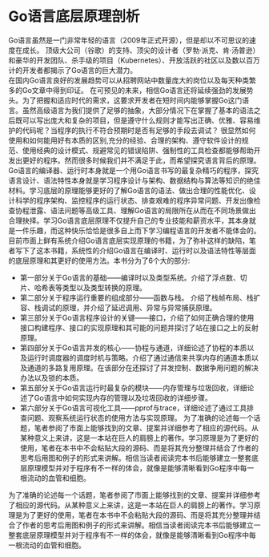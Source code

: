 # Go语言底层原理剖析

&#x20;       Go语言虽然是一门非常年轻的语言（2009年正式开源），但是却以不可思议的速度在成长。 顶级大公司（谷歌）的支持、顶尖的设计者（罗勃·派克、肯·汤普逊）和豪华的开发团队、杀手级的项目（Kubernetes）、开放活跃的社区以及数以百万计的开发者都揭示了Go语言的巨大潜力。\
&#x20;       在国内Go语言良好的发展趋势可以从招聘网站中数量庞大的岗位以及每天种类繁多的Go文章中得到印证。 在可预见的未来，相信Go语言还将延续强劲的发展势头。为了把握和适应时代的需求，这要求开发者在短时间内能够掌握Go这门语言。虽然高级语言为我们提供了足够的抽象，大部分情况下在掌握了基本的语法之后既可以写出庞大和复杂的项目，但是遵守什么规则才能写出正确、优雅、容易维护的代码呢？当程序的执行不符合预期时是否有足够的手段去调试？ 很显然如何使用和如何能用好有本质的区别,充分的经验、合理的架构、遵守软件设计的规范、使用经典的设计模式、规避常见的错误陷阱、强制性的工具检查都能够帮助开发出更好的程序。然而很多时候我们并不满足于此，而希望探究语言背后的原理。 \
&#x20;       Go语言的编译器、运行时本身就是一个用Go语言书写的最复杂精巧的程序，探究语言设计、语法特性本身就是学习程序设计与架构、数据结构与算法等知识的绝佳材料。学习底层的原理能够更好的了解Go语言的语法、做出合理的性能优化、设计科学的程序架构、监控程序的运行状态、排查艰难的程序异常问题、开发出像检查协程泄露、语法问题等高级工具、理解Go语言的局限所在从而在不同场景做出合理抉择。学习Go语言底层原理不仅提升自己的专业技能和薪资水平，其本身就是一件乐趣，而这种快乐恰恰是很多自上而下学习编程语言的开发者不能体会的。 \
&#x20;       目前市面上鲜有系统介绍Go语言底层实现原理的书籍，为了弥补这样的缺陷，笔者写下了这本书籍，系统性的介绍Go语言在编译时、运行时以及语法特性等层面的底层原理和其更好的使用方法。本书分为了6个大的部分:

* 第一部分关于Go语言的基础——编译时以及类型系统。介绍了浮点数、切片、哈希表等类型以及类型转换的原理。
* 第二部分关于程序运行重要的组成部分——函数与栈。 介绍了栈帧布局、栈扩容、栈调试的原理，并介绍了延迟调用、异常与异常捕获原理。
* 第三部分关于Go语言程序设计的关键——接口，介绍了如何正确合理的使用接口构建程序、接口的实现原理和其可能的问题并探讨了站在接口之上的反射原理。
* 第四部分关于Go语言并发的核心——协程与通道，详细论述了协程的本质以及运行时调度器的调度时机与策略。介绍了通过通信来共享内存的通道本质以及通道的多路复用原理。在该部分在还探讨了并发控制、数据争用问题的解决办法以及锁的本质。
* 第五部分关于Go语言运行时最复杂的模块——内存管理与垃圾回收，详细论述了Go语言中如何实现内存的管理以及垃圾回收的详细步骤。
* 第六部分关于Go语言可视化工具——pprof与trace，详细论述了通过工具排查问题、观察系统运行状态的使用方法与实现原理。 为了准确的论述每一个话题，笔者参阅了市面上能够找到的文章、提案并详细参考了相应的源代码。从某种意义上来讲，这是一本站在巨人的肩膀上的著作。学习原理是为了更好的使用，笔者在本书中不会粘贴大段的源码、而是将其充分整理并结合了作者的思考后用图和例子的形式来讲解。相信当读者阅读完本书后能够建立一整套底层原理模型并对于程序有不一样的体会，就像是能够清晰看到Go程序中每一根流动的血管和细胞。

&#x20;       为了准确的论述每一个话题，笔者参阅了市面上能够找到的文章、提案并详细参考了相应的源代码。从某种意义上来讲，这是一本站在巨人的肩膀上的著作。学习原理是为了更好的使用，笔者在本书中不会粘贴大段的源码、而是将其充分整理并结合了作者的思考后用图和例子的形式来讲解。相信当读者阅读完本书后能够建立一整套底层原理模型并对于程序有不一样的体会，就像是能够清晰看到Go程序中每一根流动的血管和细胞。
